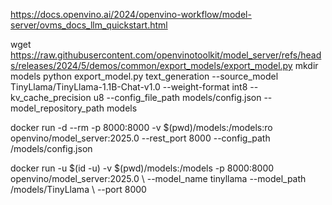 https://docs.openvino.ai/2024/openvino-workflow/model-server/ovms_docs_llm_quickstart.html

wget https://raw.githubusercontent.com/openvinotoolkit/model_server/refs/heads/releases/2024/5/demos/common/export_models/export_model.py
mkdir models
python export_model.py text_generation --source_model TinyLlama/TinyLlama-1.1B-Chat-v1.0 --weight-format int8 --kv_cache_precision u8 --config_file_path models/config.json --model_repository_path models 

docker run -d --rm -p 8000:8000 -v $(pwd)/models:/models:ro openvino/model_server:2025.0 --rest_port 8000 --config_path /models/config.json

docker run -u $(id -u) -v $(pwd)/models:/models -p 8000:8000 openvino/model_server:2025.0 \ 
--model_name tinyllama --model_path /models/TinyLlama \ 
--port 8000 